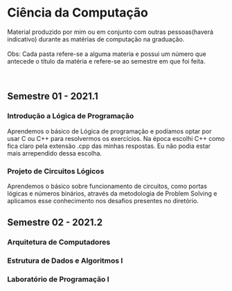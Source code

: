 <h1>Ciência da Computação</h1>
<p>Material produzido por mim ou em conjunto com outras pessoas(haverá indicativo) durante as matérias de computação na graduação.<br><br>
Obs: Cada pasta refere-se a alguma materia e possui um número que antecede o título da matéria e refere-se ao semestre
em que foi feita.<br></p><br>
<h2>Semestre 01 - 2021.1</h2>
<h3>Introdução a Lógica de Programação</a></h3>
<p>Aprendemos o básico de Lógica de programação e podíamos optar por usar C ou C++ para resolvermos os exercícios. Na época escolhi C++ como fica claro pela extensão .cpp das minhas respostas. Eu não podia estar mais arrependido dessa escolha.</p>
<h3>Projeto de Circuitos Lógicos</h3>
<p>Aprendemos o básico sobre funcionamento de circuitos, como portas lógicas e números binários, através da metodologia de Problem Solving e aplicamos esse conhecimento nos desafios presentes no diretório.</p>
<h2>Semestre 02 - 2021.2</h2>
<h3>Arquitetura de Computadores</h3>
<h3>Estrutura de Dados e Algoritmos I</h3>
<h3>Laboratório de Programação I</h3>
